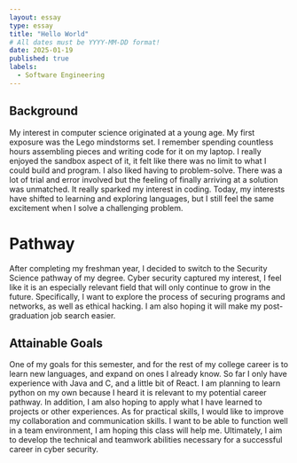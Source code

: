 ```yaml
---
layout: essay
type: essay
title: "Hello World"
# All dates must be YYYY-MM-DD format!
date: 2025-01-19
published: true
labels:
  - Software Engineering
---
```


## Background

My interest in computer science originated at a young age. My first exposure was the Lego mindstorms set. I remember spending countless hours assembling pieces and writing code for it on my laptop. I really enjoyed the sandbox aspect of it, it felt like there was no limit to what I could build and program. I also liked having to problem-solve. There was a lot of trial and error involved but the feeling of finally arriving at a solution was unmatched. It really sparked my interest in coding. Today, my interests have shifted to learning and exploring languages, but I still feel the same excitement when I solve a challenging problem. 

# Pathway

After completing my freshman year, I decided to switch to the Security Science pathway of my degree. Cyber security captured my interest, I feel like it is an especially relevant field that will only continue to grow in the future. Specifically, I want to explore the process of securing programs and networks, as well as ethical hacking. I am also hoping it will make my post-graduation job search easier. 

## Attainable Goals 

One of my goals for this semester, and for the rest of my college career is to learn new languages, and expand on ones I already know. So far I only have experience with Java and C, and a little bit of React. I am planning to learn python on my own because I heard it is relevant to my potential career pathway. In addition, I am also hoping to apply what I have learned to projects or other experiences. As for practical skills, I would like to improve my collaboration and communication skills. I want to be able to function well in a team environment, I am hoping this class will help me. Ultimately, I aim to develop the technical and teamwork abilities necessary for a successful career in cyber security.  





